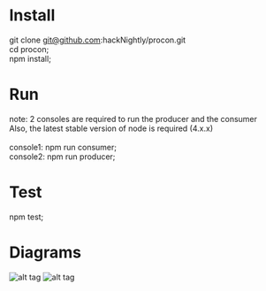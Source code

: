 # Install
git clone git@github.com:hackNightly/procon.git<br />
cd procon;<br />
npm install;<br />

# Run
note: 2 consoles are required to run the producer and the consumer<br />Also, the latest stable version of node is required (4.x.x)<br /><br/>
console1: npm run consumer;<br />
console2: npm run producer;<br />

# Test
npm test;

# Diagrams
![alt tag](https://raw.github.com/hacknightly/procon/master/procon-uml.png)
![alt tag](https://raw.github.com/hacknightly/procon/master/procon-sequence.png)
